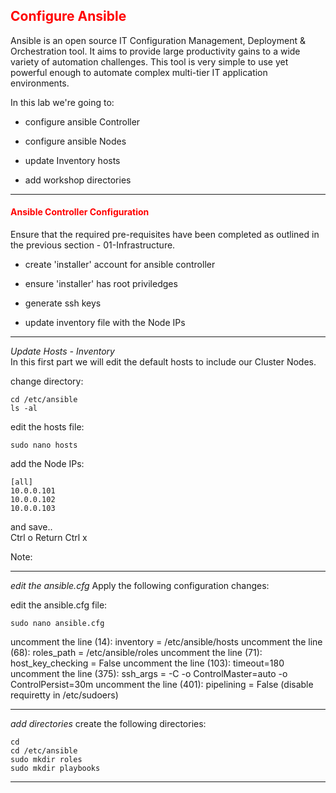 ## <font color='red'>Configure Ansible</font>
Ansible is an open source IT Configuration Management, Deployment & Orchestration tool. It aims to provide large productivity gains to a wide variety of automation challenges. This tool is very simple to use yet powerful enough to automate complex multi-tier IT application environments. 


In this lab we're going to:
* configure ansible Controller
* configure ansible Nodes

* update Inventory hosts
* add workshop directories
---

#### <font color='red'>Ansible Controller Configuration</font>
Ensure that the required pre-requisites have been completed as outlined in the previous section - 01-Infrastructure.
* create 'installer' account for ansible controller
* ensure 'installer' has root priviledges

* generate ssh keys

* update inventory file with the Node IPs 

---

<em>Update Hosts - Inventory</em>  
In this first part we will edit the default hosts to include our Cluster Nodes.  

change directory:
```
cd /etc/ansible
ls -al
```
edit the hosts file:
```
sudo nano hosts
```
add the Node IPs:
```
[all]
10.0.0.101
10.0.0.102
10.0.0.103
```
and save..  
Ctrl o
Return 
Ctrl x

Note: 

---

<em>edit the ansible.cfg</em>
Apply the following configuration changes:    

edit the ansible.cfg file:
```
sudo nano ansible.cfg
```
uncomment the line (14): inventory = /etc/ansible/hosts
uncomment the line (68): roles_path = /etc/ansible/roles
uncomment the line (71): host_key_checking = False
uncomment the line (103): timeout=180
uncomment the line (375): ssh_args = -C -o ControlMaster=auto -o ControlPersist=30m
uncomment the line (401): pipelining = False  (disable requiretty in /etc/sudoers)

---

<em>add directories</em>
create the following directories:
```
cd
cd /etc/ansible
sudo mkdir roles
sudo mkdir playbooks
```

---